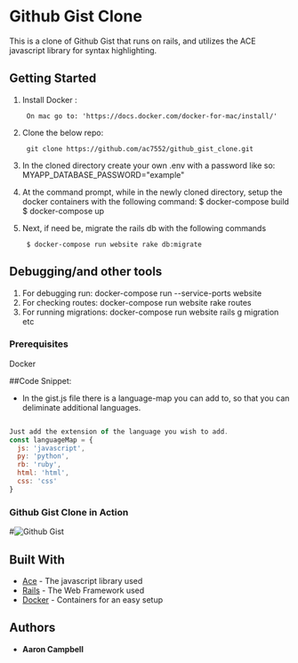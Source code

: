 # Github Gist Clone

This is a clone of Github Gist that runs on rails, and utilizes the ACE javascript library for syntax highlighting.

## Getting Started

1. Install Docker :

        On mac go to: 'https://docs.docker.com/docker-for-mac/install/'

2. Clone the below repo:

        git clone https://github.com/ac7552/github_gist_clone.git

3. In the cloned directory create your own .env with a password like so:
        MYAPP_DATABASE_PASSWORD="example"

4. At the command prompt, while in the newly cloned directory, setup the docker containers with the following command:
        $ docker-compose build
        $ docker-compose up

5. Next, if need be, migrate the rails db with the following commands

        $ docker-compose run website rake db:migrate


## Debugging/and other tools
1. For debugging run: docker-compose run --service-ports website
2. For checking routes: docker-compose run website rake routes
3. For running migrations: docker-compose run website rails g migration etc

### Prerequisites
Docker

##Code Snippet:
  - In the gist.js file there is a language-map you can add to, so that you can deliminate additional languages.
````Javascript

Just add the extension of the language you wish to add.
const languageMap = {
  js: 'javascript',
  py: 'python',
  rb: 'ruby',
  html: 'html',
  css: 'css'
}
````

### Github Gist Clone in Action

#![Github Gist](https://github.com/ac7552/github_gist_clone/blob/master/gist_clone.gif)


## Built With

* [Ace](https://ace.c9.io) - The javascript library used
* [Rails](https://rubyonrails.org) - The Web Framework used
* [Docker](https://rometools.github.io/rome/) - Containers for an easy setup



## Authors

* **Aaron Campbell**
